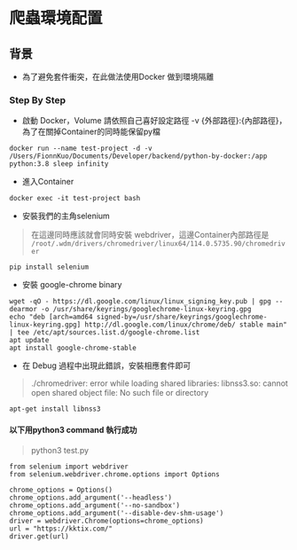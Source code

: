 
# 爬蟲環境配置

## 背景

- 為了避免套件衝突，在此做法使用Docker 做到環境隔離

### Step By Step

- 啟動 Docker，Volume 請依照自己喜好設定路徑 -v {外部路徑}:{內部路徑}，為了在關掉Container的同時能保留py檔
```
docker run --name test-project -d -v /Users/FionnKuo/Documents/Developer/backend/python-by-docker:/app python:3.8 sleep infinity
```

- 進入Container
```
docker exec -it test-project bash
```

- 安裝我們的主角selenium
> 在這邊同時應該就會同時安裝 webdriver，這邊Container內部路徑是 `/root/.wdm/drivers/chromedriver/linux64/114.0.5735.90/chromedriver`
```
pip install selenium
```


- 安裝 google-chrome binary
```
wget -qO - https://dl.google.com/linux/linux_signing_key.pub | gpg --dearmor -o /usr/share/keyrings/googlechrome-linux-keyring.gpg
echo "deb [arch=amd64 signed-by=/usr/share/keyrings/googlechrome-linux-keyring.gpg] http://dl.google.com/linux/chrome/deb/ stable main" | tee /etc/apt/sources.list.d/google-chrome.list
apt update
apt install google-chrome-stable
```

- 在 Debug 過程中出現此錯誤，安裝相應套件即可

> ./chromedriver: error while loading shared libraries: libnss3.so: cannot open shared object file: No such file or directory
```
apt-get install libnss3
```


#### 以下用python3 command 執行成功

> python3 test.py
```
from selenium import webdriver
from selenium.webdriver.chrome.options import Options

chrome_options = Options()
chrome_options.add_argument('--headless')
chrome_options.add_argument('--no-sandbox')
chrome_options.add_argument('--disable-dev-shm-usage')
driver = webdriver.Chrome(options=chrome_options)
url = "https://kktix.com/"
driver.get(url)
```